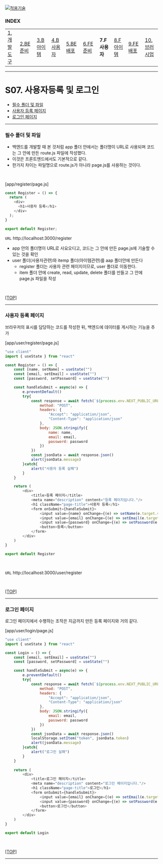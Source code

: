 [nextjs15]: readme.md
[![적용기술](https://skillicons.dev/icons?i=pr,nextjs,ts,react,vercel)][nextjs15]
 
### INDEX

<table>
  <tr>
    <td><a href="small_01.md">1.개발도구   </a></td>
    <td><a href="small_02.md">2.BE준비    </a></td>
    <td><a href="small_03.md">3.B아이템   </a></td>
    <td><a href="small_04.md">4.B사용자   </a></td>
    <td><a href="small_05.md">5.BE배포    </a></td>
    <td><a href="small_06.md">6.FE준비    </a></td>
    <td><b href="small_07.md">7.F사용자   </b></td>
    <td><a href="small_08.md">8.F아이템   </a></td>
    <td><a href="small_09.md">9.FE배포    </a></td>
    <td><a href="small_10.md">10.브러시업  </a></td>
  </tr>
</table>

---
# S07. 사용자등록 및 로그인
- [필수 폴더 및 파일](#필수-폴더-및-파일)
- [사용자 등록 페이지](#사용자-등록-페이지)
- [로그인 페이지](#로그인-페이지)

---
### 필수 폴더 및 파일

- 백엔드를 개발할 때 본 것처럼 app 폴더 안에서는 폴더명이 URL로 사용되며 코드는 그 안에 만든 route.js 파일에 작성했다. 
- 이것은 프론트엔드에서도 기본적으로 같다. 
- 한가지 차이는 파일명으로 route.js가 아니라 page.js를 사용하는 것이다. 
<br/>

[app/register/page.js]
```js
const Register = () => {
  return (
    <div>
      <h1>사용자 등록</h1>
    </div>
  );
}

export default Register;
```

`URL` http://localhost:3000/register


- app 안의 폴더명이 URL로 사요오디고, 코드는 그 안에 만든 page.js에 기술할 수 있는 것을 확인
- user 폴더(사용자관련)와 itemp 폴더(아이템관련)를 aap 폴더안에 만든다
  - register 폴더는 사용자 관련 페이지이므로, user 폴더로 이동한다.
  - item 폴더 안에 create, read, update, delete 폴더를 만들고 그 안에 page.js 파일을 작성 

<br/>

[[TOP]](#index)

---
### 사용자 등록 페이지

브라우저의 표시를 담당하는 코드를 작성한 뒤, 백엔드에 데이터를 게시하는 기능을 추가 <br/>

[app/user/register/page.js]
```js
"use client" 
import { useState } from "react"

const Register = () => {
    const [name, setName] = useState("") 
    const [email, setEmail] = useState("")
    const [password, setPassword] = useState("")

    const handleSubmit = async(e) => {
        e.preventDefault()  
        try{
            const response = await fetch(`${process.env.NEXT_PUBLIC_URL}/api/user/register`, {
                method: "POST",
                headers: { 
                    "Accept": "application/json", 
                    "Content-Type": "application/json"
                },
                body: JSON.stringify({ 
                    name: name,
                    email: email,
                    password: password
                })
            }) 
            const jsonData = await response.json() 
            alert(jsonData.message) 
        }catch{
            alert("사용자 등록 실패") 
        }
    }

    return (
        <div>
            <title>등록 페이지</title>     
            <meta name="description" content="등록 페이지입니다."/>
            <h1 className="page-title">사용자 등록</h1>
            <form onSubmit={handleSubmit}>
                <input value={name} onChange={(e) => setName(e.target.value)} type="text" name="name" placeholder="이름" required/> 
                <input value={email} onChange={(e) => setEmail(e.target.value)} type="text" name="email" placeholder="메일 주소" required/>
                <input value={password} onChange={(e) => setPassword(e.target.value)} type="text" name="password" placeholder="비밀번호" required/>
                <button>등록</button>
            </form> 
        </div>
    )
}

export default Register
```
<br/>

`URL` http://localhost:3000/user/register 



<br/>

[[TOP]](#index)

---
### 로그인 페이지

로그인 페이지에서 수행하는 조작은 지금까지 만든 등록 페이지와 거의 같다. <br/>

[app/user/login/page.js]
```js
"use client"
import { useState } from "react"

const Login = () => {
    const [email, setEmail] = useState("") 
    const [password, setPassword] = useState("")

    const handleSubmit = async(e) => {
        e.preventDefault()
        try{
            const response = await fetch(`${process.env.NEXT_PUBLIC_URL}/api/user/login`, {
                method: "POST",
                headers: { 
                    "Accept": "application/json", 
                    "Content-Type": "application/json"
                },
                body: JSON.stringify({
                    email: email,
                    password: password
                })
            })
            const jsonData = await response.json() 
            localStorage.setItem("token", jsonData.token) 
            alert(jsonData.message) 
        }catch{
            alert("로그인 실패")
        }
    }
    
    return (
        <div>
            <title>로그인 페이지</title>     
            <meta name="description" content="로그인 페이지입니다."/>
            <h1 className="page-title">로그인</h1>
            <form onSubmit={handleSubmit}>
                <input value={email} onChange={(e) => setEmail(e.target.value)} type="text" name="email" placeholder="메일 주소" required/>
                <input value={password} onChange={(e) => setPassword(e.target.value)} type="text" name="password" placeholder="비밀번호" required/>
                <button>로그인</button>
            </form>
        </div>
    )
}

export default Login
```


<br/>

[[TOP]](#index)

---
